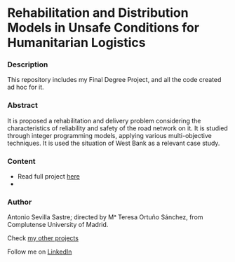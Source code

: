 # Rehabilitation and Distribution Models in Unsafe Conditions for Humanitarian Logistics

### Description
This repository includes my Final Degree Project, and all the code created ad hoc for it.

### Abstract
It is proposed a rehabilitation and delivery problem considering the characteristics of reliability and safety of the road network on it.
It is studied through integer programming models, applying various multi-objective techniques.
It is used the situation of West Bank as a relevant case study.

### Content
- Read full project [here](https://github.com/asevillasastre/UCM-Rehabilitation-and-Distribution-Models/blob/main/TFG-Antonio-Sevila-Sastre.pdf)
- 

### Author
Antonio Sevilla Sastre; directed by Mᵃ Teresa Ortuño Sánchez, from Complutense University of Madrid.

Check [my other projects](https://github.com/asevillasastre)

Follow me on [LinkedIn](https://www.linkedin.com/in/asevillasastre/)

